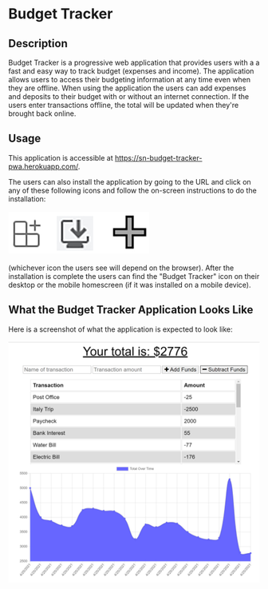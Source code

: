# Budget Tracker

## Description

Budget Tracker is a progressive web application that provides users with a a fast and easy way to track budget (expenses and income).  The application allows users to access their budgeting information at any time even when they are offline.  When using the application the users can add expenses and deposits to their budget with or without an internet connection. If the users enter transactions offline, the total will be updated when they're brought back online.

## Usage

This application is accessible at https://sn-budget-tracker-pwa.herokuapp.com/.

The users can also install the application by going to the URL and click on any of these following icons and follow the on-screen instructions to do the installation:<br><br>![Mockup](https://github.com/shellienguyen/budget-tracker-pwa/blob/main/public/images/install-icon.jpg)<br><br>(whichever icon the users see will depend on the browser).  After the installation is complete the users can find the "Budget Tracker" icon on their desktop or the mobile homescreen (if it was installed on a mobile device).

## What the Budget Tracker Application Looks Like

Here is a screenshot of what the application is expected to look like:
<br><br>![Mockup](https://github.com/shellienguyen/budget-tracker-pwa/blob/main/public/images/app-demo.jpg)
